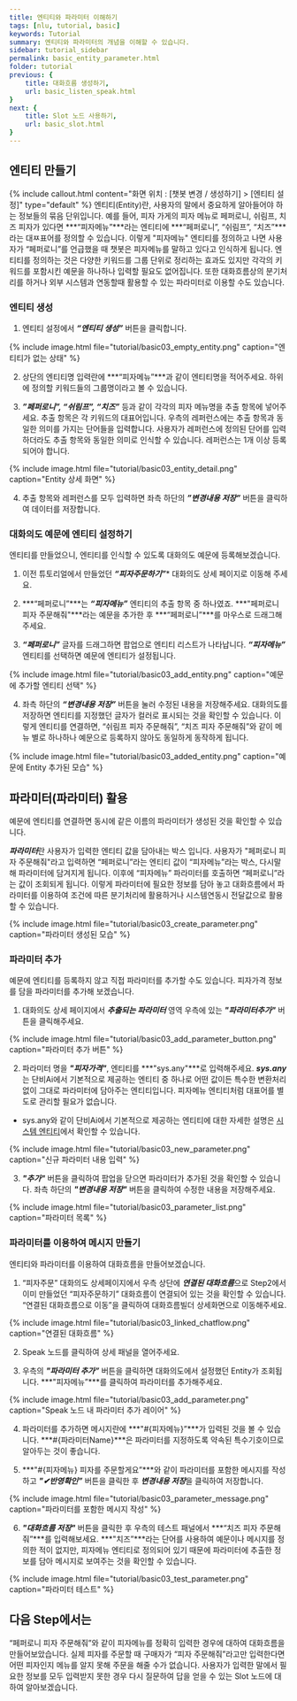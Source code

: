 ```yaml
---
title: 엔티티와 파라미터 이해하기 
tags: [nlu, tutorial, basic]
keywords: Tutorial
summary: 엔티티와 파라미터의 개념을 이해할 수 있습니다.
sidebar: tutorial_sidebar
permalink: basic_entity_parameter.html
folder: tutorial
previous: {
    title: 대화흐름 생성하기, 
    url: basic_listen_speak.html
}
next: {
    title: Slot 노드 사용하기, 
    url: basic_slot.html
}
---
```


## 엔티티 만들기
{% include callout.html content="화면 위치 : [챗봇 변경 / 생성하기] > [엔티티 설정]" type="default" %}
엔티티(Entity)란, 사용자의 말에서 중요하게 알아들어야 하는 정보들의 묶음 단위입니다. 예를 들어, 피자 가게의 피자 메뉴로 페퍼로니, 쉬림프, 치즈 피자가 있다면 ***“피자메뉴”***라는 엔티티에 ***“페퍼로니”, “쉬림프”, “치즈”***라는 대ㅉ표어를 정의할 수 있습니다. 이렇게 "피자메뉴" 엔티티를 정의하고 나면 사용자가 “페퍼로니”를 언급했을 때 챗봇은 피자메뉴를 말하고 있다고 인식하게 됩니다. 엔티티를 정의하는 것은 다양한 키워드를 그룹 단위로 정리하는 효과도 있지만 각각의 키워드를 포함시킨 예문을 하나하나 입력할 필요도 없어집니다. 또한 대화흐름상의 분기처리를 하거나 외부 시스템과 연동할때 활용할 수 있는 파라미터로 이용할 수도 있습니다. 

### 엔티티 생성
1) 엔티티 설정에서 ***“엔티티 생성”*** 버튼을 클릭합니다.

{% include image.html file="tutorial/basic03_empty_entity.png"  caption="엔티티가 없는 상태" %}

2) 상단의 엔티티명 입력란에 ***“피자메뉴”***과 같이 엔티티명을 적어주세요. 하위에 정의할 키워드들의 그룹명이라고 볼 수 있습니다.

3) ***”페퍼로니”, “쉬림프”, “치즈”*** 등과 같이 각각의 피자 메뉴명을 추출 항목에 넣어주세요. 추출 항목은 각 키워드의 대표어입니다. 우측의 레퍼런스에는 추출 항목과 동일한 의미를 가지는 단어들을 입력합니다. 사용자가 레퍼런스에 정의된 단어를 입력하더라도 추출 항목와 동일한 의미로 인식할 수 있습니다. 레퍼런스는 1개 이상 등록되어야 합니다.

{% include image.html file="tutorial/basic03_entity_detail.png"  caption="Entity 상세 화면" %}

4) 추출 항목와 레퍼런스를 모두 입력하면 좌측 하단의 ***”변경내용 저장”*** 버튼을 클릭하여 데이터를 저장합니다.

### 대화의도 예문에 엔티티 설정하기
엔티티를 만들었으니, 엔티티를 인식할 수 있도록 대화의도 예문에 등록해보겠습니다.

1) 이전 튜토리얼에서 만들었던 ***“피자주문하기”**** 대화의도 상세 페이지로 이동해 주세요.

2) ***“페퍼로니”***는 ***“피자메뉴”*** 엔티티의 추출 항목 중 하나였죠. ***"페퍼로니 피자 주문해줘"***라는 예문을 추가한 후 ***“페퍼로니”***를 마우스로 드래그해주세요.

3) ***“페퍼로니”*** 글자를 드래그하면 팝업으로 엔티티 리스트가 나타납니다. ***“피자메뉴”*** 엔티티를 선택하면 예문에 엔티티가 설정됩니다. 

{% include image.html file="tutorial/basic03_add_entity.png"  caption="예문에 추가할 엔티티 선택" %}

4) 좌측 하단의 ***“변경내용 저장”*** 버튼을 눌러 수정된 내용을 저장해주세요. 대화의도를 저장하면 엔티티를 지정했던 글자가 컬러로 표시되는 것을 확인할 수 있습니다. 이렇게 엔티티를 연결하면, “쉬림프 피자 주문해줘”, “치즈 피자 주문해줘”와 같이 메뉴 별로 하나하나 예문으로 등록하지 않아도 동일하게 동작하게 됩니다.

{% include image.html file="tutorial/basic03_added_entity.png"  caption="예문에 Entity 추가된 모습" %}

## 파라미터(파라미터) 활용
예문에 엔티티를 연결하면 동시에 같은 이름의 파라미터가 생성된 것을 확인할 수 있습니다.

***파라미터***란 사용자가 입력한 엔티티 값을 담아내는 박스 입니다. 사용자가 "페퍼로니 피자 주문해줘"라고 입력하면 “페퍼로니”라는 엔티티 값이 “피자메뉴”라는 박스, 다시말해 파라미터에 담겨지게 됩니다. 이후에 “피자메뉴” 파라미터를 호출하면 “페퍼로니”라는 값이 조회되게 됩니다. 이렇게 파라미터에 필요한 정보를 담아 놓고 대화흐름에서 파라미터를 이용하여 조건에 따른 분기처리에 활용하거나 시스템연동시 전달값으로 활용할 수 있습니다. 

{% include image.html file="tutorial/basic03_create_parameter.png"  caption="파라미터 생성된 모습" %}

### 파라미터 추가
예문에 엔티티를 등록하지 않고 직접 파라미터를 추가할 수도 있습니다. 피자가격 정보를 담을 파라미터를 추가해 보겠습니다.

1) 대화의도 상세 페이지에서 ***추출되는 파라미터*** 영역 우측에 있는 ***"파라미터추가"*** 버튼을 클릭해주세요.

{% include image.html file="tutorial/basic03_add_parameter_button.png"  caption="파라미터 추가 버튼" %}

2) 파라미터 명을 ***"피자가격"***, 엔티티를 ***"sys.any"***로 입력해주세요. ***sys.any***는 단비Ai에서 기본적으로 제공하는 엔티티 중 하나로 어떤 값이든 특수한 변환처리 없이 그대로 파라미터에 담아주는 엔티티입니다. 피자메뉴 엔티티처럼 대표어를 별도로 관리할 필요가 없습니다.
- sys.any와 같이 단비Ai에서 기본적으로 제공하는 엔티티에 대한 자세한 설명은 <span class="link">[시스템 엔티티](/entity.html#%EC%8B%9C%EC%8A%A4%ED%85%9C-entity)</span>에서 확인할 수 있습니다.

{% include image.html file="tutorial/basic03_new_parameter.png"  caption="신규 파라미터 내용 입력" %}

3) ***"추가"*** 버튼을 클릭하여 팝업을 닫으면 파라미터가 추가된 것을 확인할 수 있습니다. 좌측 하단의 ***"변경내용 저장"*** 버튼을 클릭하여 수정한 내용을 저장해주세요.

{% include image.html file="tutorial/basic03_parameter_list.png"  caption="파라미터 목록" %}

### 파라미터를 이용하여 메시지 만들기
엔티티와 파라미터를 이용하여 대화흐름을 만들어보겠습니다.

1) “피자주문” 대화의도 상세페이지에서 우측 상단에 ***연결된 대화흐름***으로 Step2에서 이미 만들었던 “피자주문하기” 대화흐름이 연결되어 있는 것을 확인할 수 있습니다. “연결된 대화흐름으로 이동”을 클릭하여 대화흐름빌더 상세화면으로 이동해주세요.

{% include image.html file="tutorial/basic03_linked_chatflow.png"  caption="연결된 대화흐름" %}

2) Speak 노드를 클릭하여 상세 패널을 열어주세요.

3) 우측의 ***"파라미터 추가”*** 버튼을 클릭하면 대화의도에서 설정했던 Entity가 조회됩니다. ***"피자메뉴”***를 클릭하여 파라미터를 추가해주세요.

{% include image.html file="tutorial/basic03_add_parameter.png"  caption="Speak 노드 내 파라미터 추가 레이어" %}

4) 파라미터를 추가하면 메시지란에 ***"#{피자메뉴}”***가 입력된 것을 볼 수 있습니다. ***#{파라미터Name}***은 파라미터를 지정하도록 약속된 특수기호이므로 알아두는 것이 좋습니다. 

5) ***"#{피자메뉴} 피자를 주문할게요”***와 같이 파라미터를 포함한 메시지를 작성하고 ***"✔반영확인”*** 버튼을 클릭한 후 ***변경내용 저장***을 클릭하여 저장합니다.

{% include image.html file="tutorial/basic03_parameter_message.png"  caption="파라미터를 포함한 메시지 작성" %}

6) ***"대화흐름 저장"*** 버튼을 클릭한 후 우측의 테스트 패널에서 ***“치즈 피자 주문해줘”***를 입력해보세요. ***"치즈”***라는 단어를 사용하여 예문이나 메시지를 정의한 적이 없지만, 피자메뉴 엔티티로 정의되어 있기 때문에 파라미터에 추출한 정보를 담아 메시지로 보여주는 것을 확인할 수 있습니다. 

{% include image.html file="tutorial/basic03_test_parameter.png"  caption="파라미터 테스트" %}


## 다음 Step에서는
“페퍼로니 피자 주문해줘”와 같이 피자메뉴를 정확히 입력한 경우에 대하여 대화흐름을 만들어보았습니다. 실제 피자를 주문할 때 구매자가 “피자 주문해줘”라고만 입력한다면 어떤 피자인지 메뉴를 알지 못해 주문을 해줄 수가 없습니다. 사용자가 입력한 말에서 필요한 정보를 모두 입력받지 못한 경우 다시 질문하여 답을 얻을 수 있는 Slot 노드에 대하여 알아보겠습니다.


